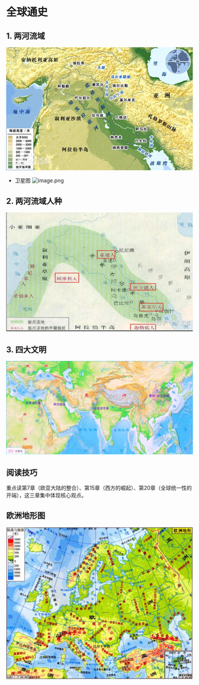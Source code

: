 # 全球通史

## 1. 两河流域

![两河流域.png](assets/两河流域.png)

- 卫星图
  ![image.png](assets/两河流域卫星图.png)

## 2. 两河流域人种

![image.png](assets/image.png?t=1746606510842)

## 3. 四大文明

![image.png](assets/四大文明.png)

## 阅读技巧

重点读第7章（欧亚大陆的整合）、第15章（西方的崛起）、第20章（全球统一性的开端），这三章集中体现核心观点。

## 欧洲地形图

![image.png](assets/欧洲地形图.png)



